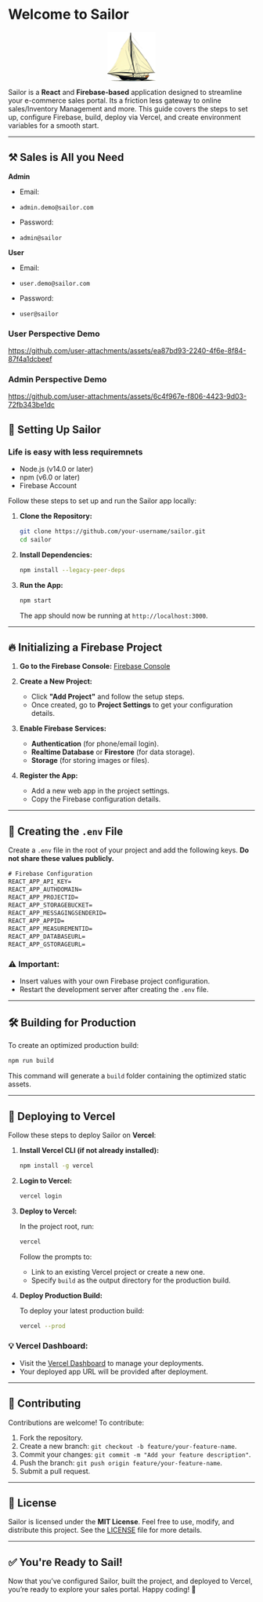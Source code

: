 # Welcome to Sailor

<div align="center" style="display: flex; align-items: center; justify-content: center;">
<!--   <h1 style="margin-right: 20px;">Sailor</h1> -->
  <img src="src/assets/images/sailor.png" alt="Sailor Logo" width="100" height="100">
</div>

Sailor is a **React** and **Firebase-based** application designed to streamline your e-commerce sales portal. Its a friction less gateway to online sales/Inventory Management and more.
This guide covers the steps to set up, configure Firebase, build, deploy via Vercel, and create environment variables for a smooth start.

---
## ⚒️ **Sales is All you Need**
**Admin**  
- Email:
-     admin.demo@sailor.com      
- Password:
-     admin@sailor
  
**User**  
- Email:
-     user.demo@sailor.com      
- Password:
-     user@sailor


### User Perspective Demo
https://github.com/user-attachments/assets/ea87bd93-2240-4f6e-8f84-87f4a1dcbeef

### Admin Perspective Demo
https://github.com/user-attachments/assets/6c4f967e-f806-4423-9d03-72fb343be1dc


## 🚀 **Setting Up Sailor**

### Life is easy with less requiremnets
- Node.js (v14.0 or later)
- npm (v6.0 or later)
- Firebase Account


Follow these steps to set up and run the Sailor app locally:

1. **Clone the Repository:**

   ```bash
   git clone https://github.com/your-username/sailor.git
   cd sailor
   ```

2. **Install Dependencies:**

   ```bash
   npm install --legacy-peer-deps
   ```

3. **Run the App:**

   ```bash
   npm start
   ```

   The app should now be running at `http://localhost:3000`.

---

## 🔥 **Initializing a Firebase Project**

1. **Go to the Firebase Console:** [Firebase Console](https://console.firebase.google.com/)

2. **Create a New Project:**
   - Click **"Add Project"** and follow the setup steps.
   - Once created, go to **Project Settings** to get your configuration details.

3. **Enable Firebase Services:**
   - **Authentication** (for phone/email login).
   - **Realtime Database** or **Firestore** (for data storage).
   - **Storage** (for storing images or files).

4. **Register the App:**
   - Add a new web app in the project settings.
   - Copy the Firebase configuration details.

---

## 🔑 **Creating the `.env` File**

Create a `.env` file in the root of your project and add the following keys. **Do not share these values publicly.**

```env
# Firebase Configuration
REACT_APP_API_KEY=
REACT_APP_AUTHDOMAIN=
REACT_APP_PROJECTID=
REACT_APP_STORAGEBUCKET=
REACT_APP_MESSAGINGSENDERID=
REACT_APP_APPID=
REACT_APP_MEASUREMENTID=
REACT_APP_DATABASEURL=
REACT_APP_GSTORAGEURL=
```

### ⚠️ **Important:**
- Insert values with your own Firebase project configuration.
- Restart the development server after creating the `.env` file.

---

## 🛠️ **Building for Production**

To create an optimized production build:

```bash
npm run build
```

This command will generate a `build` folder containing the optimized static assets.

---

## 🚀 **Deploying to Vercel**

Follow these steps to deploy Sailor on **Vercel**:

1. **Install Vercel CLI (if not already installed):**

   ```bash
   npm install -g vercel
   ```

2. **Login to Vercel:**

   ```bash
   vercel login
   ```

3. **Deploy to Vercel:**

   In the project root, run:

   ```bash
   vercel
   ```

   Follow the prompts to:

   - Link to an existing Vercel project or create a new one.
   - Specify `build` as the output directory for the production build.

4. **Deploy Production Build:**

   To deploy your latest production build:

   ```bash
   vercel --prod
   ```

### 💡 **Vercel Dashboard:**
- Visit the [Vercel Dashboard](https://vercel.com/dashboard) to manage your deployments.
- Your deployed app URL will be provided after deployment.

---

## 🤝 **Contributing**

Contributions are welcome! To contribute:

1. Fork the repository.
2. Create a new branch: `git checkout -b feature/your-feature-name`.
3. Commit your changes: `git commit -m "Add your feature description"`.
4. Push the branch: `git push origin feature/your-feature-name`.
5. Submit a pull request.

---

## 📜 **License**

Sailor is licensed under the **MIT License**. Feel free to use, modify, and distribute this project. See the [LICENSE](LICENSE) file for more details.

---

## ✅ **You're Ready to Sail!**

Now that you’ve configured Sailor, built the project, and deployed to Vercel, you’re ready to explore your sales portal. Happy coding! 🚢
````
